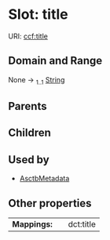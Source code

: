 
# Slot: title




URI: [ccf:title](http://purl.org/ccf/title)


## Domain and Range

None &#8594;  <sub>1..1</sub> [String](types/String.md)

## Parents


## Children


## Used by

 * [AsctbMetadata](AsctbMetadata.md)

## Other properties

|  |  |  |
| --- | --- | --- |
| **Mappings:** | | dct:title |

